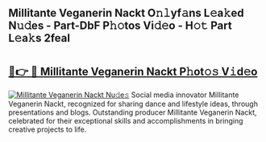 ## Millitante Veganerin Nackt O𝚗𝚕yf𝚊ns L𝚎a𝚔ed N𝚞𝚍es - Part-DbF P𝚑𝚘tos Vi𝚍𝚎o - H𝚘𝚝 Part L𝚎a𝚔s 2feal

# <h2><a href="http://kfeman6.oniu.top/?m=Millitante+Veganerin+Nackt">🔗👉 🔴 Millitante Veganerin Nackt P𝚑ot𝚘𝚜 V𝚒d𝚎o</a></h2>

[![Millitante Veganerin Nackt Nu𝚍e𝚜](https://i.imgur.com/0qMVB7G.gif)](http://kfeman6.oniu.top/?m=Millitante+Veganerin+Nackt)
Social media innovator Millitante Veganerin Nackt, recognized for sharing dance and lifestyle ideas, through presentations and blogs. Outstanding producer Millitante Veganerin Nackt, celebrated for their exceptional skills and accomplishments in bringing creative projects to life.  
